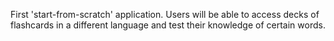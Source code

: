 First 'start-from-scratch' application. Users will be able to access decks of
flashcards in a different language and test their knowledge of certain words.
